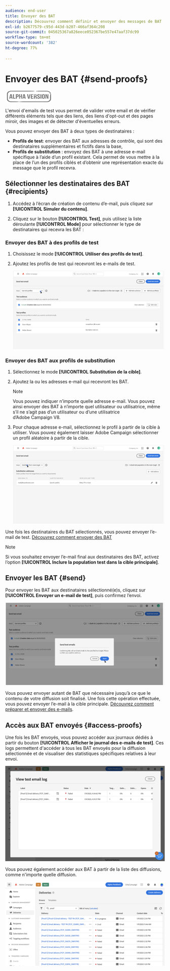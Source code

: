 ```yaml
---
audience: end-user
title: Envoyer des BAT
description: Découvrez comment définir et envoyer des messages de BAT
exl-id: b2677579-c95d-443d-b207-466af364c208
source-git-commit: 045025367a826eece052367be557e47aaf37dc99
workflow-type: tm+mt
source-wordcount: '382'
ht-degree: 77%

---
```


# Envoyer des BAT {#send-proofs}

![](../assets/do-not-localize/badge.png)

L&#39;envoi d&#39;emails de test vous permet de valider votre email et de vérifier différents éléments tels que des liens, des liens d&#39;opt-out et des pages miroir, des images et de détecter d&#39;éventuelles erreurs.

Vous pouvez envoyer des BAT à deux types de destinataires :

* **Profils de test**: envoyer des BAT aux adresses de contrôle, qui sont des destinataires supplémentaires et fictifs dans la base,
* **Profils de substitution** : envoyez des BAT à une adresse e-mail spécifique à l’aide d’un profil existant. Cela permet de vous mettre à la place de l’un des profils ciblés et d’obtenir une représentation exacte du message que le profil recevra.

## Sélectionner les destinataires des BAT {#recipients}

1. Accédez à l’écran de création de contenu d’e-mail, puis cliquez sur **[!UICONTROL Simuler du contenu]**.

1. Cliquez sur le bouton **[!UICONTROL Test]**, puis utilisez la liste déroulante **[!UICONTROL Mode]** pour sélectionner le type de destinataires qui recevra les BAT :

<!-- to check: by default, profiles selected in previous screen are pre-selected for proofs. Can add addtitional profiles + remove preselected?-->

### Envoyer des BAT à des profils de test

1. Choisissez le mode **[!UICONTROL Utiliser des profils de test]**.

1. Ajoutez les profils de test qui recevront les e-mails de test.

   <!--FOR BETA: You can also build an audience to select test profiles based on your own criteria using the **[!UICONTROL Add test audience]** button.-->

   ![](assets/test-profiles-audience.png)

### Envoyer des BAT aux profils de substitution

1. Sélectionnez le mode **[!UICONTROL Substitution de la cible]**.

1. Ajoutez la ou les adresses e-mail qui recevront les BAT.

   >[!NOTE]
   >
   >Vous pouvez indiquer n’importe quelle adresse e-mail. Vous pouvez ainsi envoyer des BAT à n’importe quel utilisateur ou utilisatrice, même s’il ne s’agit pas d’un utilisateur ou d’une utilisatrice d’Adobe Campaign V8.

1. Pour chaque adresse e-mail, sélectionnez le profil à partir de la cible à utiliser. Vous pouvez également laisser Adobe Campaign sélectionner un profil aléatoire à partir de la cible.

   ![](assets/substitution.png)

Une fois les destinataires du BAT sélectionnés, vous pouvez envoyer l’e-mail de test. [Découvrez comment envoyer des BAT](#send)

>[!NOTE]
>
>Si vous souhaitez envoyer l’e-mail final aux destinataires des BAT, activez l’option **[!UICONTROL Inclure la population test dans la cible principale]**.

## Envoyer les BAT {#send}

Pour envoyer les BAT aux destinataires sélectionné(e)s, cliquez sur **[!UICONTROL Envoyer un e-mail de test]**, puis confirmez l’envoi.

![](assets/send-proof.png)

Vous pouvez envoyer autant de BAT que nécessaire jusqu’à ce que le contenu de votre diffusion soit finalisé. Une fois cette opération effectuée, vous pouvez envoyer l’e-mail à la cible principale. [Découvrez comment préparer et envoyer des e-mails](../monitor/prepare-send.md).

## Accès aux BAT envoyés {#access-proofs}

Une fois les BAT envoyés, vous pouvez accéder aux journaux dédiés à partir du bouton **[!UICONTROL Afficher le journal des e-mails de test]**. Ces logs permettent d&#39;accéder à tous les BAT envoyés pour la diffusion sélectionnée et de visualiser des statistiques spécifiques relatives à leur envoi.

![](assets/proof-log.png)

Vous pouvez également accéder aux BAT à partir de la liste des diffusions, comme n&#39;importe quelle diffusion.

![](assets/delivery-list.png)
